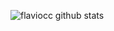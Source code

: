 ![flaviocc github stats](https://github-readme-stats.vercel.app/api?username=flaviocc&show_icons=true&theme=synthwave)
